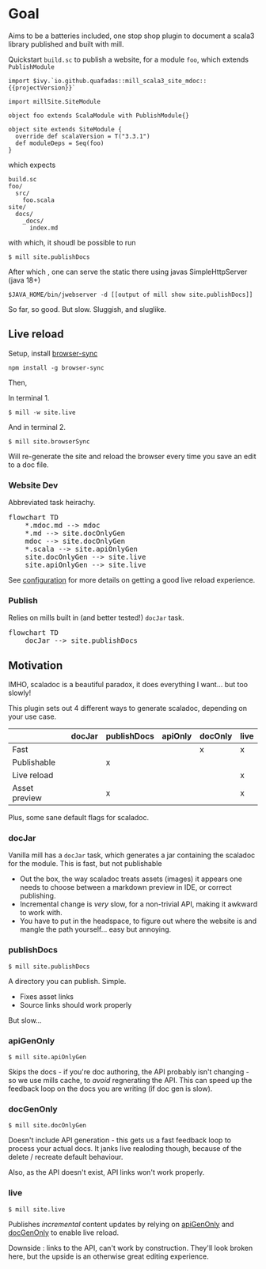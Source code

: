 # Goal

Aims to be a batteries included, one stop shop plugin to document a scala3 library published and built with mill.

Quickstart `build.sc` to publish a website, for a module `foo`, which extends `PublishModule`

```
import $ivy.`io.github.quafadas::mill_scala3_site_mdoc::{{projectVersion}}`

import millSite.SiteModule

object foo extends ScalaModule with PublishModule{}

object site extends SiteModule {
  override def scalaVersion = T("3.3.1")
  def moduleDeps = Seq(foo)
}

```
which expects

```
build.sc
foo/
  src/
    foo.scala
site/
  docs/
    _docs/
      index.md
```
with which, it shoudl be possible to run

```console
$ mill site.publishDocs
```
After which , one can serve the static there using javas SimpleHttpServer (java 18+)

```
$JAVA_HOME/bin/jwebserver -d [[output of mill show site.publishDocs]]
```

So far, so good. But slow. Sluggish, and sluglike.

## Live reload

Setup, install [browser-sync](https://www.browsersync.io/)

```console
npm install -g browser-sync
```
Then,

In terminal 1.
```console
$ mill -w site.live
```
And in terminal 2.
```console
$ mill site.browserSync
```

Will re-generate the site and reload the browser every time you save an edit to a doc file.

### Website Dev
Abbreviated task heirachy.

<pre class="mermaid">
flowchart TD
    *.mdoc.md --> mdoc
    *.md --> site.docOnlyGen
    mdoc --> site.docOnlyGen
    *.scala --> site.apiOnlyGen
    site.docOnlyGen --> site.live
    site.apiOnlyGen --> site.live
</pre>

See [configuration](configuration.md#live-reload) for more details on getting a good live reload experience.

### Publish

Relies on mills built in (and better tested!) `docJar` task.

<pre class="mermaid">
flowchart TD
    docJar --> site.publishDocs
</pre>

## Motivation

IMHO, scaladoc is a beautiful paradox, it does everything I want... but too slowly!

This plugin sets out 4 different ways to generate scaladoc, depending on your use case.

|               | docJar | publishDocs  | apiOnly  | docOnly  | live |
|---            | ---|--- |---|---|---|
| Fast          |    |    |   | x | x |
| Publishable   |    | x  |   |   |   |
| Live reload   |    |    |   |   | x |
| Asset preview |    | x  |   |   | x |

Plus, some sane default flags for scaladoc.

### docJar

Vanilla mill has a `docJar` task, which generates a jar containing the scaladoc for the module. This is fast, but not publishable

- Out the box, the way scaladoc treats assets (images) it appears one needs to choose between a markdown preview in IDE, or correct publishing.
- Incremental change is _very_ slow, for a non-trivial API, making it awkward to work with.
- You have to put in the headspace, to figure out where the website is and mangle the path yourself... easy but annoying.

### publishDocs
```console
$ mill site.publishDocs
```
A directory you can publish. Simple.

- Fixes asset links
- Source links should work properly

But slow...

### apiGenOnly
```console
$ mill site.apiOnlyGen
```
Skips the docs - if you're doc authoring, the API probably isn't changing - so we use mills cache, to _avoid_ regnerating the API. This can speed up the feedback loop on the docs you are writing (if doc gen is slow).

### docGenOnly
```console
$ mill site.docOnlyGen
```
Doesn't include API generation - this gets us a fast feedback loop to process your actual docs. It janks live realoding though, because of the delete / recreate default behaviour.

Also, as the API doesn't exist, API links won't work properly.

### live
```console
$ mill site.live
```
Publishes _incremental_ content updates by relying on [apiGenOnly](#apigenonly) and [docGenOnly](#docgenonly) to enable live reload.

Downside : links to the API, can't work by construction. They'll look broken here, but the upside is an otherwise great editing experience.

<script type="module">import mermaid from 'https://cdn.jsdelivr.net/npm/mermaid@10/dist/mermaid.esm.min.mjs';</script>